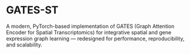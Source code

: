 # GATES-ST
A modern, PyTorch-based implementation of GATES (Graph Attention Encoder for Spatial Transcriptomics) for integrative spatial and gene expression graph learning — redesigned for performance, reproducibility, and scalability.
